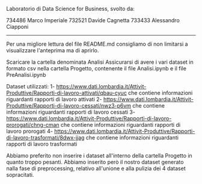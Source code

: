 Laboratorio di Data Science for Business, svolto da:

734486 Marco Imperiale
732521 Davide Cagnetta
733433 Alessandro Ciapponi

-----------------------------------------------------------------------------------------------------------------------------------------------------------------------------------
Per una migliore lettura del file README.md consigliamo di non limitarsi a visualizzare l'anteprima ma di aprirlo.

Scaricare la cartella denominata Analisi
Assicurarsi di avere i vari dataset in formato csv nella cartella Progetto, contenente il file Analisi.ipynb e il file PreAnalisi.ipynb

Dataset utilizzati:
1- https://www.dati.lombardia.it/Attivit-Produttive/Rapporti-di-lavoro-attivati/qbau-cyuc che contiene informazioni riguardanti rapporti di lavoro attivati
2- https://www.dati.lombardia.it/Attivit-Produttive/Rapporti-di-lavoro-cessati/nwz3-p6vm che contiene informazioni riguardanti rapporti di lavoro cessati
3- https://www.dati.lombardia.it/Attivit-Produttive/Rapporti-di-lavoro-prorogati/chng-cman che contiene informazioni riguardanti rapporti di lavoro prorogati
4- https://www.dati.lombardia.it/Attivit-Produttive/Rapporti-di-lavoro-trasformati/8dwx-jjag che contiene informazioni riguardanti rapporti di lavoro trasformati

Abbiamo preferito non inserire i dataset all'interno della cartella Progetto in quanto troppo pesanti.
Abbiamo inserito però il nostro dataset generato nalla fase di preprocessing, relativo all'unione e alla pulizia dei 4 dataset sopracitati.
